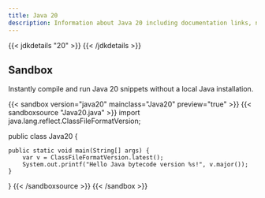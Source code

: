 ```yaml
---
title: Java 20
description: Information about Java 20 including documentation links, new APIs, added features and download options.
---
```


{{< jdkdetails "20" >}}
{{< /jdkdetails >}}

## Sandbox

Instantly compile and run Java 20 snippets without a local Java installation.

{{< sandbox version="java20" mainclass="Java20" preview="true" >}}
{{< sandboxsource "Java20.java" >}}
import java.lang.reflect.ClassFileFormatVersion;

public class Java20 {

    public static void main(String[] args) {
    	var v = ClassFileFormatVersion.latest();
        System.out.printf("Hello Java bytecode version %s!", v.major());
    }

}
{{< /sandboxsource >}}
{{< /sandbox >}}